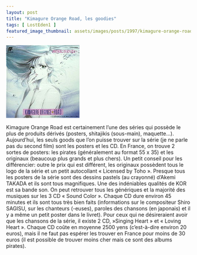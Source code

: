 ```yaml
---
layout: post
title: "Kimagure Orange Road, les goodies"
tags: [ LostEden1 ]
featured_image_thumbnail: assets/images/posts/1997/kimagure-orange-road-goodies.jpg
---
```


![Kimagure Orange Road, l'OST](assets/images/posts/1997/kimagure-orange-road-goodies.jpg#left) 

Kimagure Orange Road est certainement l’une des séries qui possède le plus de produits dérivés (posters, shitajikis (sous-main), maquette…). Aujourd’hui, les seuls goods que l’on puisse trouver sur la série (je ne parle pas du second film) sont les posters et les CD. En France, on trouve 2 sortes de posters: les pirates (généralement au format 55 x 35) et les originaux (beaucoup plus grands et plus chers). Un petit conseil pour les différencier: outre le prix qui est différent, les originaux possèdent tous le logo de la série et un petit autocollant « Licensed by Toho ». Presque tous les posters de la série sont des dessins pastels (au crayonné) d’Akemi TAKADA et ils sont tous magnifiques. Une des indéniables qualités de KOR est sa bande son. On peut retrouver tous les génériques et la majorité des musiques sur les 3 CD « Sound Color ». Chaque CD dure environ 45 minutes et ils sont tous très bien faits (informations sur le compositeur Shiro SAGISU, sur les chanteurs (-euses), paroles des chansons (en japonais) et il y a même un petit poster dans le livret). Pour ceux qui ne désireraient avoir que les chansons de la série, il existe 2 CD, »Singing Heart » et « Loving Heart ». Chaque CD coûte en moyenne 2500 yens (c’est-à-dire environ 20 euros), mais il ne faut pas espérer les trouver en France pour moins de 30 euros (il est possible de trouver moins cher mais ce sont des albums pirates).
